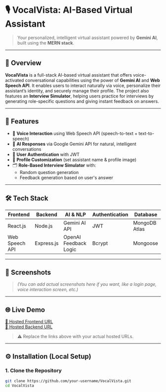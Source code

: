 # 🎙️ VocalVista: AI-Based Virtual Assistant

> Your personalized, intelligent virtual assistant powered by **Gemini AI**, built using the **MERN stack**.

---

## 🚀 Overview

**VocalVista** is a full-stack AI-based virtual assistant that offers voice-activated conversational capabilities using the power of **Gemini AI** and **Web Speech API**. It enables users to interact naturally via voice, personalize their assistant’s identity, and securely manage their profile. The project also features an **Interview Simulator**, helping users practice for interviews by generating role-specific questions and giving instant feedback on answers.

---

## 🧠 Features

- 🎤 **Voice Interaction** using Web Speech API (speech-to-text + text-to-speech)
- 🤖 **AI Responses** via Google Gemini API for natural, intelligent conversations
- 🔐 **User Authentication** with JWT
- 👤 **Profile Customization** (set assistant name & profile image)
- 🗂️ **Role-Based Interview Simulator** with:
  - Random question generation
  - Feedback generation based on user's answer

---

## 🛠️ Tech Stack

| Frontend      | Backend        | AI & NLP        | Authentication | Database       |
|---------------|----------------|------------------|----------------|----------------|
| React.js      | Node.js        | Gemini AI API    | JWT            | MongoDB Atlas  |
| Web Speech API| Express.js     | OpenAI Feedback Logic | Bcrypt         | Mongoose       |

---

## 📸 Screenshots

> *(You can add actual screenshots here if you want, like a login page, voice interaction screen, etc.)*

---

## 🌐 Live Demo

[🔗 Hosted Frontend URL](https://your-frontend.vercel.app)  
[🔗 Hosted Backend URL](https://your-backend.onrender.com)

> ⚠️ Replace the links above with your actual hosted URLs.

---

## ⚙️ Installation (Local Setup)

### 1. Clone the Repository

```bash
git clone https://github.com/your-username/VocalVista.git
cd VocalVista
